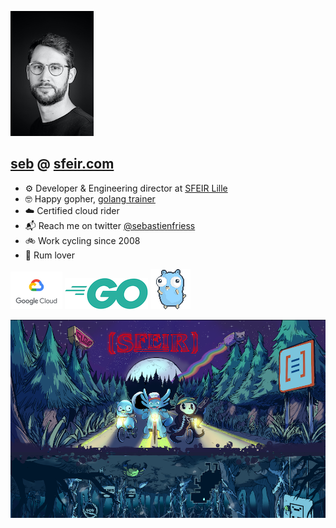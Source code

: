 ![seb](https://github.com/sebastienfr/sebastienfr/blob/master/docs/seb-sfeir-nb-lunette.jpg?raw=true)

## [seb](https://www.linkedin.com/in/sebastienfr/) @ [sfeir.com](https://www.sfeir.com)

- ⚙️ Developer & Engineering director at [SFEIR Lille](https://g.page/sfeir-lille?share)
- 🤓 Happy gopher, [golang trainer](https://github.com/sfeir-open-source/sfeir-school-go)
- ☁️ Certified cloud rider
- 📬 Reach me on twitter [@sebastienfriess](https://twitter.com/sebastienfriess)
- 🚲 Work cycling since 2008
- 🥃 Rum lover


![seb](https://github.com/sebastienfr/sebastienfr/blob/master/docs/gcp.png?raw=true) 
![seb](https://github.com/sebastienfr/sebastienfr/blob/master/docs/go.png?raw=true)
![seb](https://github.com/sebastienfr/sebastienfr/blob/master/docs/gopher-dance.gif?raw=true)

![seb](https://github.com/sebastienfr/sebastienfr/blob/master/docs/strangersfeir.png?raw=true)
 









